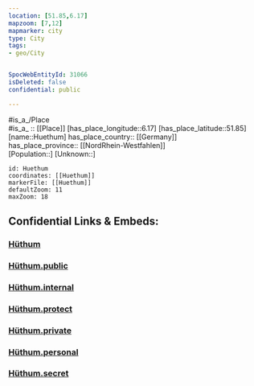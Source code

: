 ```yaml
---
location: [51.85,6.17] 
mapzoom: [7,12] 
mapmarker: city 
type: City
tags:
- geo/City


SpocWebEntityId: 31066
isDeleted: false
confidential: public

---
```

#is_a_/Place  
#is_a_ :: [[Place]] 
[has_place_longitude::6.17] 
[has_place_latitude::51.85] 
[name::Huethum] 
has_place_country:: [[Germany]]  
has_place_province:: [[NordRhein-Westfahlen]]  
[Population::] 
[Unknown::] 


```leaflet
id: Huethum
coordinates: [[Huethum]] 
markerFile: [[Huethum]] 
defaultZoom: 11 
maxZoom: 18
```


## Confidential Links & Embeds: 

### [Hüthum](/_Standards/Earth/Continent/Europe/Europe~Central/Germany/Germany~West/Nordrhein-Westfalen/counties~NW/Kleve/cities~Kleve/Emmerich,Rhein/Hüthum.md) 

### [Hüthum.public](/_public/Earth/Continent/Europe/Europe~Central/Germany/Germany~West/Nordrhein-Westfalen/counties~NW/Kleve/cities~Kleve/Emmerich,Rhein/Hüthum.public.md) 

### [Hüthum.internal](/_internal/Earth/Continent/Europe/Europe~Central/Germany/Germany~West/Nordrhein-Westfalen/counties~NW/Kleve/cities~Kleve/Emmerich,Rhein/Hüthum.internal.md) 

### [Hüthum.protect](/_protect/Earth/Continent/Europe/Europe~Central/Germany/Germany~West/Nordrhein-Westfalen/counties~NW/Kleve/cities~Kleve/Emmerich,Rhein/Hüthum.protect.md) 

### [Hüthum.private](/_private/Earth/Continent/Europe/Europe~Central/Germany/Germany~West/Nordrhein-Westfalen/counties~NW/Kleve/cities~Kleve/Emmerich,Rhein/Hüthum.private.md) 

### [Hüthum.personal](/_personal/Earth/Continent/Europe/Europe~Central/Germany/Germany~West/Nordrhein-Westfalen/counties~NW/Kleve/cities~Kleve/Emmerich,Rhein/Hüthum.personal.md) 

### [Hüthum.secret](/_secret/Earth/Continent/Europe/Europe~Central/Germany/Germany~West/Nordrhein-Westfalen/counties~NW/Kleve/cities~Kleve/Emmerich,Rhein/Hüthum.secret.md)

